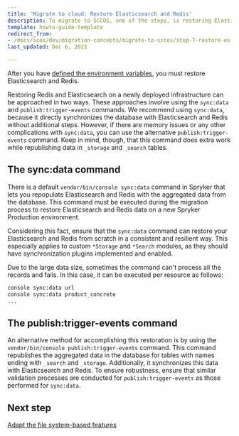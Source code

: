 ```yaml
---
title: 'Migrate to cloud: Restore Elasticsearch and Redis'
description: To migrate to SCCOS, one of the steps, is restoring Elasticsearch and Redis.
template: howto-guide-template
redirect_from:
- /docs/scos/dev/migration-concepts/migrate-to-sccos/step-7-restore-es-and-redis.html
last_updated: Dec 6, 2023

---
```

After you have [defined the environment variables](/docs/dg/dev/upgrade-and-migrate/migrate-to-cloud/step-6-define-environment-variables.html), you must restore Elasticsearch and Redis.

Restoring Redis and Elasticsearch on a newly deployed infrastructure can be approached in two ways. These approaches involve using the `sync:data` and `publish:trigger-events` commands.
We recommend using `sync:data`, because it directly synchronizes the database with Elasticsearch and Redis without additional steps. However, if there are memory issues or any other complications with `sync:data`, you can use the alternative `publish:trigger-events` command. Keep in mind, though, that this command does extra work while republishing data in `_storage` and `_search` tables.

## The sync:data command

There is a default `vendor/bin/console sync:data` command in Spryker that lets you repopulate Elasticsearch and Redis with the aggregated data from the database. This command must be executed during the migration process to restore Elasticsearch and Redis data on a new Spryker Production environment.

Considering this fact, ensure that the `sync:data` command can restore your Elasticsearch and Redis from scratch in a consistent and resilient way. This especially applies to custom `*Storage` and `*Search` modules, as they should have synchronization plugins implemented and enabled.

Due to the large data size, sometimes the command can't process all the records and fails. In this case, it can be executed per resource as follows:

```bash
console sync:data url
console sync:data product_concrete  
...
```

## The publish:trigger-events command

An alternative method for accomplishing this restoration is by using the `vendor/bin/console publish:trigger-events` command. This command republishes the aggregated data in the database for tables with names ending with `_search` and `_storage`. Additionally, it synchronizes this data with Elasticsearch and Redis. To ensure robustness, ensure that similar validation processes are conducted for `publish:trigger-events` as those performed for `sync:data`.

## Next step

[Adapt the file system-based features](/docs/dg/dev/upgrade-and-migrate/migrate-to-cloud/step-8-adapt-the-filesystem-based-features.html)
